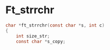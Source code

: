 # Ft_strrchr


```c
char *ft_strrchr(const char *s, int c)
{
    int size_str;
    const char *s_copy;

```
